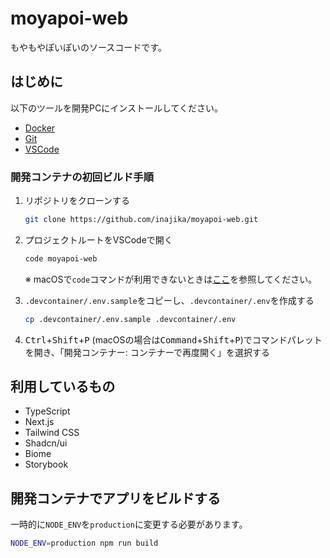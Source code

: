 # moyapoi-web
もやもやぽいぽいのソースコードです。

## はじめに
以下のツールを開発PCにインストールしてください。
- [Docker](https://www.docker.com/ja-jp/)
- [Git](https://git-scm.com/downloads)
- [VSCode](https://code.visualstudio.com/#alt-downloads)

### 開発コンテナの初回ビルド手順
1. リポジトリをクローンする
    ```bash
    git clone https://github.com/inajika/moyapoi-web.git
    ```

2. プロジェクトルートをVSCodeで開く
    ```bash
    code moyapoi-web
    ```
    ※ macOSで`code`コマンドが利用できないときは[ここ](https://code.visualstudio.com/docs/setup/mac)を参照してください。

3. `.devcontainer/.env.sample`をコピーし、`.devcontainer/.env`を作成する
    ```bash
    cp .devcontainer/.env.sample .devcontainer/.env
    ```

4. <kbd>Ctrl</kbd>+<kbd>Shift</kbd>+<kbd>P</kbd> (macOSの場合は<kbd>Command</kbd>+<kbd>Shift</kbd>+<kbd>P</kbd>)でコマンドパレットを開き、「開発コンテナー: コンテナーで再度開く」を選択する

## 利用しているもの
- TypeScript
- Next.js
- Tailwind CSS
- Shadcn/ui
- Biome
- Storybook

## 開発コンテナでアプリをビルドする
一時的に`NODE_ENV`を`production`に変更する必要があります。
```bash
NODE_ENV=production npm run build
```
